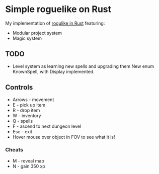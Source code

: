 # Simple roguelike on Rust
My implementation of [rogulike in Rust](https://tomassedovic.github.io/roguelike-tutorial/index.html) featuring:
* Modular project system
* Magic system

## TODO
* Level system as learning new spells and upgrading them
New enum KnownSpell, with Display implemented.

## Controls
* Arrows - movement
* E - pick up item
* R - drop item
* W - inventory
* Q - spells
* F - ascend to next dungeon level
* Esc - exit
* Hover mouse over object in FOV to see what it is!

### Cheats
* M - reveal map
* N - gain 350 xp
